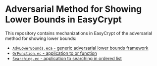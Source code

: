 Adversarial Method for Showing Lower Bounds in EasyCrypt
========================================================

This repository contains mechanizations in EasyCrypt of the
adversarial method for showing lower bounds:

 * [`AdvLowerBounds.eca` - generic adversarial lower bounds framework](../main/AdvLowerBounds.eca)
 * [`OrFunction.ec` - application to or function](../main/OrFunction.ec)
 * [`Searching.ec` - application to searching in ordered list](../main/Searching.ec)
 

